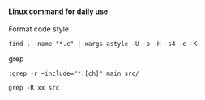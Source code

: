#### Linux command for daily use

Format code style

```
find . -name "*.c" | xargs astyle -U -p -H -s4 -c -K
```

grep
```
:grep -r –include="*.[ch]" main src/

grep -R xx src
```
